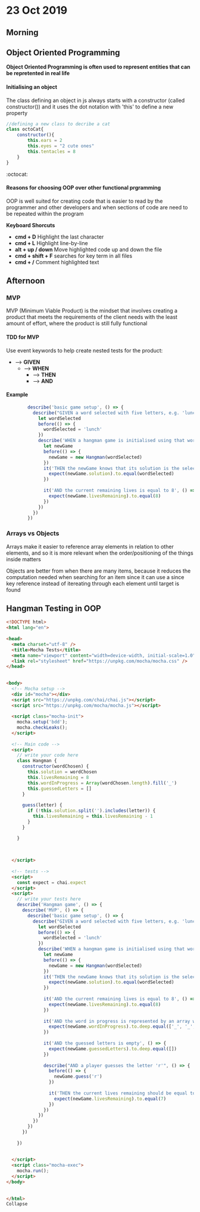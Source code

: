 
# 23 Oct 2019
## Morning
## Object Oriented Programming

**Object Oriented Programming is often used to represent entities that can be repretented in real life**

#### Initialising an object

The class defining an object in js always starts with a constructor (called constructor()) and it uses the dot notation with 'this' to define a new property


``` js
//defining a new class to decribe a cat
class octoCat{
    constructor(){
        this.ears = 2
        this.eyes = "2 cute ones"
        this.tentacles = 8
    }
}
```

:octocat:


#### Reasons for choosing OOP over other functional prgramming
OOP is well suited for creating code that is easier to read by the programmer and other developers and when sections of code are need to be repeated within the program

**Keyboard Shorcuts**

* **cmd + D** Highlight the last character
* **cmd + L** Highlight line-by-line
* **alt + up / down** Move highlighted code up and down the file
* **cmd + shift + F** searches for key term in all files
* **cmd + /** Comment highlighted text

## Afternoon

### MVP

MVP (Minimum Viable Product) is the mindset that involves creating a product that meets the requirements of the client needs with the least amount of effort, where the product is still fully functional

#### TDD for MVP

Use event keywords to help create nested tests for the product:
* --> **GIVEN**
    * --> **WHEN**
       * --> **THEN**
       * --> **AND**


#### Example ####
``` js
        describe('basic game setup', () => {
          describe("GIVEN a word selected with five letters, e.g. 'lunch'", () => {
            let wordSelected
            before(() => {
              wordSelected = 'lunch'
            })
            describe('WHEN a hangman game is initialised using that word', () => {
              let newGame
              before(() => {
                newGame = new Hangman(wordSelected)
              })
              it('THEN the newGame knows that its solution is the selected word', () => {
                expect(newGame.solution).to.equal(wordSelected)
              })
​
              it('AND the current remaining lives is equal to 8', () => {
                expect(newGame.livesRemaining).to.equal(8)
              })
            })
          })
        })

```

### Arrays vs Objects


Arrays make it easier to reference array elements in relation to other elements,
and so it is more relevant when the order/positioning of the things inside matters

Objects are better from when there are many items, because it reduces the computation needed when searching for an item since it can use a since key reference instead of itereating through each element until target is found


## Hangman Testing in OOP

``` html
<!DOCTYPE html>
<html lang="en">
​
<head>
  <meta charset="utf-8" />
  <title>Mocha Tests</title>
  <meta name="viewport" content="width=device-width, initial-scale=1.0" />
  <link rel="stylesheet" href="https://unpkg.com/mocha/mocha.css" />
</head>
​
​
<body>
  <!-- Mocha setup -->
  <div id="mocha"></div>
  <script src="https://unpkg.com/chai/chai.js"></script>
  <script src="https://unpkg.com/mocha/mocha.js"></script>
  ​
  <script class="mocha-init">
    mocha.setup('bdd');
    mocha.checkLeaks();
  </script>
  ​
  <!-- Main code -->
  <script>
    // write your code here
    class Hangman {
      constructor(wordChosen) {
        this.solution = wordChosen
        this.livesRemaining = 8
        this.wordInProgress = Array(wordChosen.length).fill('_')
        this.guessedLetters = []
      }
​
      guess(letter) {
        if (!this.solution.split('').includes(letter)) {
          this.livesRemaining = this.livesRemaining - 1
        }
      }

    }
​
​
​
  </script>
  ​
  <!-- tests -->
  <script>
    const expect = chai.expect
  </script>
  <script>
    // write your tests here
    describe('Hangman game', () => {
      describe('MVP', () => {
        describe('basic game setup', () => {
          describe("GIVEN a word selected with five letters, e.g. 'lunch'", () => {
            let wordSelected
            before(() => {
              wordSelected = 'lunch'
            })
            describe('WHEN a hangman game is initialised using that word', () => {
              let newGame
              before(() => {
                newGame = new Hangman(wordSelected)
              })
              it('THEN the newGame knows that its solution is the selected word', () => {
                expect(newGame.solution).to.equal(wordSelected)
              })
​
              it('AND the current remaining lives is equal to 8', () => {
                expect(newGame.livesRemaining).to.equal(8)
              })
​
              it('AND the word in progress is represented by an array with five empty strings', () => {
                expect(newGame.wordInProgress).to.deep.equal(['_', '_', '_', '_', '_'])
              })
​
              it('AND the guessed letters is empty', () => {
                expect(newGame.guessedLetters).to.deep.equal([])
              })
​
              describe("AND a player guesses the letter 'r'", () => {
                before(() => {
                  newGame.guess('r')
                })
​
                it('THEN the current lives remaining should be equal to 7', () => {
                  expect(newGame.livesRemaining).to.equal(7)
                })
              })
            })
          })
        })
      })
​
    })
​
​
  </script>
  <script class="mocha-exec">
    mocha.run();
  </script>
</body>
​
​
</html>
Collapse

```
